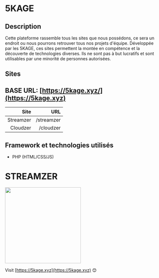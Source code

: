 5KAGE
==

## Description
Cette plateforme rassemble tous les sites que nous possédons, ce sera un endroit ou nous pourrons retrouver tous nos projets d'équipe. Développée par les 5KAGE, ces sites permettent la montée en compétence et la découverte de technologies diverses. Ils ne sont pas à but lucratifs et sont utilisables par une minorité de personnes autorisées.


## Sites
BASE URL: [https://5kage.xyz/](https://5kage.xyz)
--
| Site      |  URL |
| --------:| -------:|
| Streamzer | /streamzer   |
| Cloudzer  | /cloudzer |

## Framework et technologies utilisés

 + PHP (HTML/CSS/JS)
 
STREAMZER
=

<img src="https://upload.wikimedia.org/wikipedia/commons/thumb/2/27/PHP-logo.svg/1280px-PHP-logo.svg.png" width="250px" height="250px">

Visit [https://5kage.xyz](https://5kage.xyz) 😊